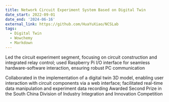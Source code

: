 ```yaml
---
title: Network Circuit Experiment System Based on Digital Twin
date_start: 2022-09-01
date_end: '2024-06-16'
external_link: https://github.com/HuaYuXiao/NCSLab
tags:
  - Digital Twin
  - Wowchemy
  - Markdown
---
```


Led the circuit experiment segment, focusing on circuit construction and integrated relay control; used Raspberry Pi
I/O interface for seamless hardware-software interaction, ensuring robust PC communication


<!--more-->
Collaborated in the implementation of a digital twin 3D model, enabling user interaction with circuit components
via a web interface; facilitated real-time data manipulation and experiment data recording
Awarded Second Prize in the South China Division of Industry Integration and Innovation Competition